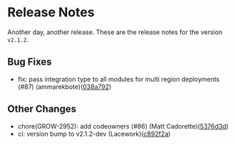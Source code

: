 # Release Notes
Another day, another release. These are the release notes for the version `v2.1.2`.

## Bug Fixes
* fix: pass integration type to all modules for multi region deployments (#87) (ammarekbote)([038a792](https://github.com/lacework/terraform-gcp-agentless-scanning/commit/038a792a49ed8d7dc125a5863210a1c36b4b7e5d))
## Other Changes
* chore(GROW-2952): add codeowners (#86) (Matt Cadorette)([5376d3d](https://github.com/lacework/terraform-gcp-agentless-scanning/commit/5376d3d516cb38556803bdb29adf9e8a6fe65f21))
* ci: version bump to v2.1.2-dev (Lacework)([c892f2a](https://github.com/lacework/terraform-gcp-agentless-scanning/commit/c892f2a508c0a4945852b1f6ba22e765ecfbc05c))
